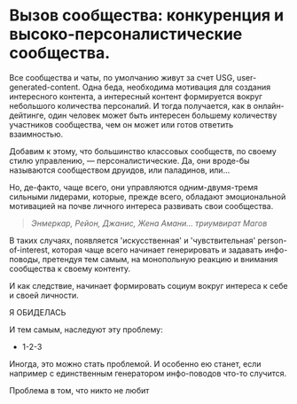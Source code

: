 # Вызов сообщества: конкуренция и высоко-персоналистические сообщества.

Все сообщества и чаты, по умолчанию живут за счет USG, user-generated-content. Одна беда, необходима мотивация для создания интересного контента, а интересный контент формируется вокруг небольшого количества персоналий. И тогда получается, как в онлайн-дейтинге, один человек может быть интересен большему количеству участников сообщества, чем он может или готов ответить взаимностью.

Добавим к этому, что большинство классовых сообществ, по своему стилю управлению, — персоналистические. Да, они вроде-бы называются сообществом друидов, или паладинов, или...

Но, де-факто, чаще всего, они управляются одним-двумя-тремя сильными лидерами, которые, прежде всего, обладают эмоциональной мотивацией на почве личного интереса развивать свои сообщества.

> *Энмеркар, Рейон, Джанис, Жена Амани... триумвират Магов*

В таких случаях, появляется 'искусственная' и 'чувствительная' person-of-interest, которая чаще всего начинает генерировать и задавать инфо-поводы, претендуя тем самым, на монопольную реакцию и внимания сообщества к своему контенту. 

И как следствие, начинает формировать социум вокруг интереса к себе и своей личности.

Я ОБИДЕЛАСЬ

И тем самым, наследуют эту проблему:
- 1-2-3

Иногда, это можно стать проблемой. И особенно ею станет, если например с единственным генератором инфо-поводов что-то случится.



Проблема в том, что никто не любит
